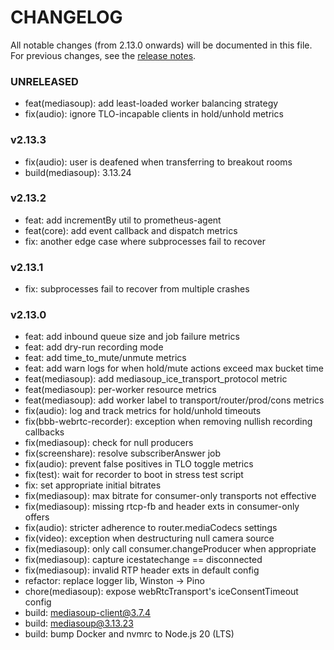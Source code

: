# CHANGELOG

All notable changes (from 2.13.0 onwards) will be documented in this file.
For previous changes, see the [release notes](https://github.com/bigbluebutton/bbb-webrtc-sfu/releases).

### UNRELEASED

* feat(mediasoup): add least-loaded worker balancing strategy
* fix(audio): ignore TLO-incapable clients in hold/unhold metrics

### v2.13.3

* fix(audio): user is deafened when transferring to breakout rooms
* build(mediasoup): 3.13.24

### v2.13.2

* feat: add incrementBy util to prometheus-agent
* feat(core): add event callback and dispatch metrics
* fix: another edge case where subprocesses fail to recover

### v2.13.1

* fix: subprocesses fail to recover from multiple crashes

### v2.13.0

* feat: add inbound queue size and job failure metrics
* feat: add dry-run recording mode
* feat: add time_to_mute/unmute metrics
* feat: add warn logs for when hold/mute actions exceed max bucket time
* feat(mediasoup): add mediasoup_ice_transport_protocol metric
* feat(mediasoup): per-worker resource metrics
* feat(mediasoup): add worker label to transport/router/prod/cons metrics
* fix(audio): log and track metrics for hold/unhold timeouts
* fix(bbb-webrtc-recorder): exception when removing nullish recording callbacks
* fix(mediasoup): check for null producers
* fix(screenshare): resolve subscriberAnswer job
* fix(audio): prevent false positives in TLO toggle metrics
* fix(test): wait for recorder to boot in stress test script
* fix: set appropriate initial bitrates
* fix(mediasoup): max bitrate for consumer-only transports not effective
* fix(mediasoup): missing rtcp-fb and header exts in consumer-only offers
* fix(audio): stricter adherence to router.mediaCodecs settings
* fix(video): exception when destructuring null camera source
* fix(mediasoup): only call consumer.changeProducer when appropriate
* fix(mediasoup): capture icestatechange == disconnected
* fix(mediasoup): invalid RTP header exts in default config
* refactor: replace logger lib, Winston -> Pino
* chore(mediasoup): expose webRtcTransport's iceConsentTimeout config
* build: mediasoup-client@3.7.4
* build: mediasoup@3.13.23
* build: bump Docker and nvmrc to Node.js 20 (LTS)
